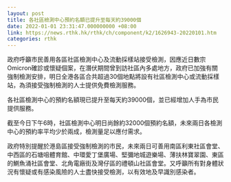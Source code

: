 ```yaml
---
layout: post
title: 各社區檢測中心預約名額已提升至每天約39000個
date: 2022-01-01 23:31:47.000000000 +08:00
link: https://news.rthk.hk/rthk/ch/component/k2/1626943-20220101.htm
categories: rthk
---
```


政府呼籲市民善用各區社區檢測中心及流動採樣站接受檢測，因應近日數宗Omicron確診或懷疑個案，在潛伏期間曾到訪社區內多處地方，政府已加強有關強制檢測安排，明日全港各區合共超過30個地點將設有社區檢測中心或流動採樣站，為須接受強制檢測的人士提供免費檢測服務。

各社區檢測中心的預約名額現已提升至每天約39000個，並已經增加人手為市民提供服務。

截至今日下午6時，社區檢測中心明日尚餘約32000個預約名額，未來兩日各檢測中心的預約率平均少於兩成，檢測量足以應付需求。

政府特別提醒於港島區接受強制檢測的市民，未來兩日可善用南區利東社區會堂、中西區的石塘咀體育館、中環愛丁堡廣場、堅彌地城遊樂場、薄扶林寶翠園、東區的鰂魚涌社區會堂、北角電廠街及灣仔區的禮頓山社區會堂。又呼籲所有對身體狀況有懷疑或有感染風險的人士盡快接受檢測，以有效地及早識別感染者。

